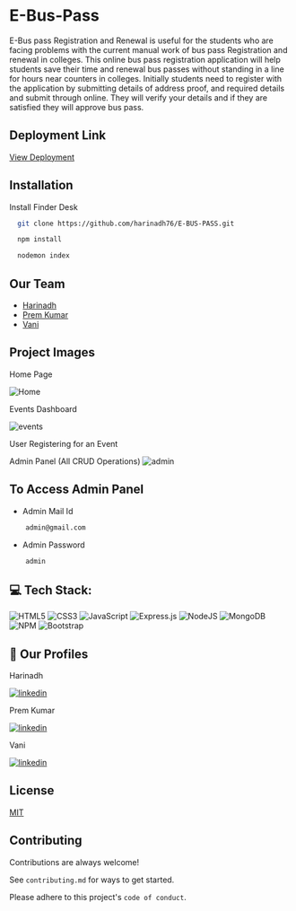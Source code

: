 
# E-Bus-Pass

E-Bus pass Registration and Renewal is useful for the students who are facing problems with the current manual work of bus pass Registration and renewal in colleges. This online bus pass registration application will help students save their time and renewal bus passes without standing in a line for hours near counters in colleges. Initially students need to register with the application by submitting details of address proof, and required details and submit through online. They will verify your details and if they are satisfied they will approve bus pass.

## Deployment Link

[View Deployment](https://e-bus-renewal.onrender.com/)






## Installation

Install Finder Desk

```bash
  git clone https://github.com/harinadh76/E-BUS-PASS.git
```
```bash
  npm install
```
```bash
  nodemon index
```
    
## Our Team

- [Harinadh](https://www.github.com/harinadh76)
- [Prem Kumar](https://github.com/Prempk29)
- [Vani](https://github.com/R-Sree-Vani)


## Project Images

Home Page

![Home]()

Events Dashboard

![events]()

User Registering for an Event


Admin Panel (All CRUD Operations)
![admin]()




## To Access Admin Panel

- Admin Mail Id
```bash
    admin@gmail.com
```
- Admin Password
```bash
    admin
```



## 💻 Tech Stack:
![HTML5](https://img.shields.io/badge/html5-%23E34F26.svg?style=for-the-badge&logo=html5&logoColor=white) ![CSS3](https://img.shields.io/badge/css3-%231572B6.svg?style=for-the-badge&logo=css3&logoColor=white) ![JavaScript](https://img.shields.io/badge/javascript-%23323330.svg?style=for-the-badge&logo=javascript&logoColor=%23F7DF1E) ![Express.js](https://img.shields.io/badge/express.js-%23404d59.svg?style=for-the-badge&logo=express&logoColor=%2361DAFB) ![NodeJS](https://img.shields.io/badge/node.js-6DA55F?style=for-the-badge&logo=node.js&logoColor=white) ![MongoDB](https://img.shields.io/badge/MongoDB-%234ea94b.svg?style=for-the-badge&logo=mongodb&logoColor=white) ![NPM](https://img.shields.io/badge/NPM-%23000000.svg?style=for-the-badge&logo=npm&logoColor=white) ![Bootstrap](https://img.shields.io/badge/bootstrap-%23563D7C.svg?style=for-the-badge&logo=bootstrap&logoColor=white)

## 🔗 Our Profiles

Harinadh

[![linkedin](https://img.shields.io/badge/linkedin-0A66C2?style=for-the-badge&logo=linkedin&logoColor=white)](https://www.linkedin.com/in/harinadh-tanna-45b392211/)

Prem Kumar

[![linkedin](https://img.shields.io/badge/linkedin-0A66C2?style=for-the-badge&logo=linkedin&logoColor=white)](https://www.linkedin.com/in/prem-kumar-naidu-tadi-b47179237)

Vani

[![linkedin](https://img.shields.io/badge/linkedin-0A66C2?style=for-the-badge&logo=linkedin&logoColor=white)](https://www.linkedin.com/in/sree-vani-ramisetti-7b0579208)

## License

[MIT](https://choosealicense.com/licenses/mit/)


## Contributing

Contributions are always welcome!

See `contributing.md` for ways to get started.

Please adhere to this project's `code of conduct`.


